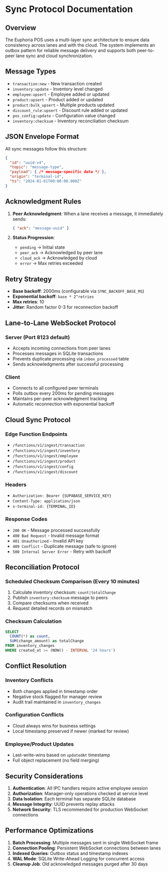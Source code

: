 # Sync Protocol Documentation

## Overview

The Euphoria POS uses a multi-layer sync architecture to ensure data consistency across lanes and with the cloud. The system implements an outbox pattern for reliable message delivery and supports both peer-to-peer lane sync and cloud synchronization.

## Message Types

- `transaction:new` - New transaction created
- `inventory:update` - Inventory level changed
- `employee:upsert` - Employee added or updated
- `product:upsert` - Product added or updated
- `product:bulk_upsert` - Multiple products updated
- `discount_rule:upsert` - Discount rule added or updated
- `pos_config:update` - Configuration value changed
- `inventory:checksum` - Inventory reconciliation checksum

## JSON Envelope Format

All sync messages follow this structure:

```json
{
  "id": "uuid-v4",
  "topic": "message-type",
  "payload": { /* message-specific data */ },
  "origin": "terminal-id",
  "ts": "2024-01-01T00:00:00.000Z"
}
```

## Acknowledgment Rules

1. **Peer Acknowledgment**: When a lane receives a message, it immediately sends:
   ```json
   { "ack": "message-uuid" }
   ```

2. **Status Progression**:
   - `pending` → Initial state
   - `peer_ack` → Acknowledged by peer lane
   - `cloud_ack` → Acknowledged by cloud
   - `error` → Max retries exceeded

## Retry Strategy

- **Base backoff**: 2000ms (configurable via `SYNC_BACKOFF_BASE_MS`)
- **Exponential backoff**: `base * 2^retries`
- **Max retries**: 10
- **Jitter**: Random factor 0-3 for reconnection backoff

## Lane-to-Lane WebSocket Protocol

### Server (Port 8123 default)
- Accepts incoming connections from peer lanes
- Processes messages in SQLite transactions
- Prevents duplicate processing via `inbox_processed` table
- Sends acknowledgments after successful processing

### Client
- Connects to all configured peer terminals
- Polls outbox every 200ms for pending messages
- Maintains per-peer acknowledgment tracking
- Automatic reconnection with exponential backoff

## Cloud Sync Protocol

### Edge Function Endpoints
- `/functions/v1/ingest/transaction`
- `/functions/v1/ingest/inventory`
- `/functions/v1/ingest/employee`
- `/functions/v1/ingest/product`
- `/functions/v1/ingest/config`
- `/functions/v1/ingest/discount`

### Headers
- `Authorization: Bearer {SUPABASE_SERVICE_KEY}`
- `Content-Type: application/json`
- `x-terminal-id: {TERMINAL_ID}`

### Response Codes
- `200 OK` - Message processed successfully
- `400 Bad Request` - Invalid message format
- `401 Unauthorized` - Invalid API key
- `409 Conflict` - Duplicate message (safe to ignore)
- `500 Internal Server Error` - Retry with backoff

## Reconciliation Protocol

### Scheduled Checksum Comparison (Every 10 minutes)
1. Calculate inventory checksum: `count|totalChange`
2. Publish `inventory:checksum` message to peers
3. Compare checksums when received
4. Request detailed records on mismatch

### Checksum Calculation
```sql
SELECT 
  COUNT(*) as count,
  SUM(change_amount) as totalChange
FROM inventory_changes
WHERE created_at >= (NOW() - INTERVAL '24 hours')
```

## Conflict Resolution

### Inventory Conflicts
- Both changes applied in timestamp order
- Negative stock flagged for manager review
- Audit trail maintained in `inventory_changes`

### Configuration Conflicts
- Cloud always wins for business settings
- Local timestamp preserved if newer (marked for review)

### Employee/Product Updates
- Last-write-wins based on `updatedAt` timestamp
- Full object replacement (no field merging)

## Security Considerations

1. **Authentication**: All IPC handlers require active employee session
2. **Authorization**: Manager-only operations checked at service level
3. **Data Isolation**: Each terminal has separate SQLite database
4. **Message Integrity**: UUID prevents replay attacks
5. **Network Security**: TLS recommended for production WebSocket connections

## Performance Optimizations

1. **Batch Processing**: Multiple messages sent in single WebSocket frame
2. **Connection Pooling**: Persistent WebSocket connections between lanes
3. **Indexed Queries**: Outbox status and timestamp indexes
4. **WAL Mode**: SQLite Write-Ahead Logging for concurrent access
5. **Cleanup Job**: Old acknowledged messages purged after 30 days